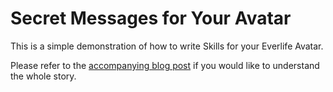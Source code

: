 # Secret Messages for Your Avatar

This is a simple demonstration of how to write Skills for your Everlife
Avatar.

Please refer to the [accompanying blog post](https://medium.com/everlife-ai/learn-to-code-on-the-everlife-ai-platform-24e6ff117a70) if you would like to
understand the whole story.
